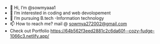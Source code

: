 - 👋 Hi, I’m @sowmyaaa1
- 👀 I’m interested in coding and web devolopement
- 🌱 I’m pursuing B.tech -Information technology
- 📫 How to reach me? mail @ sowmya272002@gmail.com
- Check out Portfolio https://64b562f3eed2881c2c6da60f--cozy-fudge-1066c3.netlify.app/

<!---
sowmyaaa1/sowmyaaa1 is a ✨ special ✨ repository because its `README.md` (this file) appears on your GitHub profile.
You can click the Preview link to take a look at your changes.
--->
